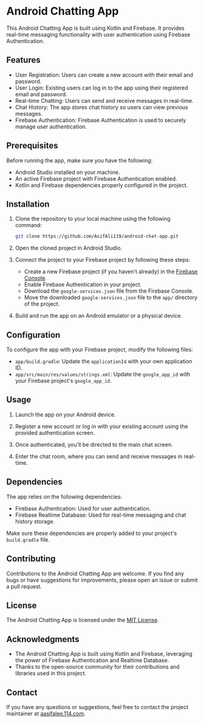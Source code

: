 # Android Chatting App

This Android Chatting App is built using Kotlin and Firebase. It provides real-time messaging functionality with user authentication using Firebase Authentication.

## Features

- User Registration: Users can create a new account with their email and password.
- User Login: Existing users can log in to the app using their registered email and password.
- Real-time Chatting: Users can send and receive messages in real-time.
- Chat History: The app stores chat history so users can view previous messages.
- Firebase Authentication: Firebase Authentication is used to securely manage user authentication.

## Prerequisites

Before running the app, make sure you have the following:

- Android Studio installed on your machine.
- An active Firebase project with Firebase Authentication enabled.
- Kotlin and Firebase dependencies properly configured in the project.

## Installation

1. Clone the repository to your local machine using the following command:

   ```bash
   git clone https://github.com/AsifAli119/android-chat-app.git
   ```

2. Open the cloned project in Android Studio.

3. Connect the project to your Firebase project by following these steps:
   - Create a new Firebase project (if you haven't already) in the [Firebase Console](https://console.firebase.google.com/).
   - Enable Firebase Authentication in your project.
   - Download the `google-services.json` file from the Firebase Console.
   - Move the downloaded `google-services.json` file to the `app/` directory of the project.

4. Build and run the app on an Android emulator or a physical device.

## Configuration

To configure the app with your Firebase project, modify the following files:

- `app/build.gradle`: Update the `applicationId` with your own application ID.
- `app/src/main/res/values/strings.xml`: Update the `google_app_id` with your Firebase project's `google_app_id`.

## Usage

1. Launch the app on your Android device.

2. Register a new account or log in with your existing account using the provided authentication screen.

3. Once authenticated, you'll be directed to the main chat screen.

4. Enter the chat room, where you can send and receive messages in real-time.

## Dependencies

The app relies on the following dependencies:

- Firebase Authentication: Used for user authentication.
- Firebase Realtime Database: Used for real-time messaging and chat history storage.

Make sure these dependencies are properly added to your project's `build.gradle` file.

## Contributing

Contributions to the Android Chatting App are welcome. If you find any bugs or have suggestions for improvements, please open an issue or submit a pull request.

## License

The Android Chatting App is licensed under the [MIT License](LICENSE).

## Acknowledgments

- The Android Chatting App is built using Kotlin and Firebase, leveraging the power of Firebase Authentication and Realtime Database.
- Thanks to the open-source community for their contributions and libraries used in this project.

## Contact

If you have any questions or suggestions, feel free to contact the project maintainer at [aasifalee.114.com](mailto:email@example.com).
